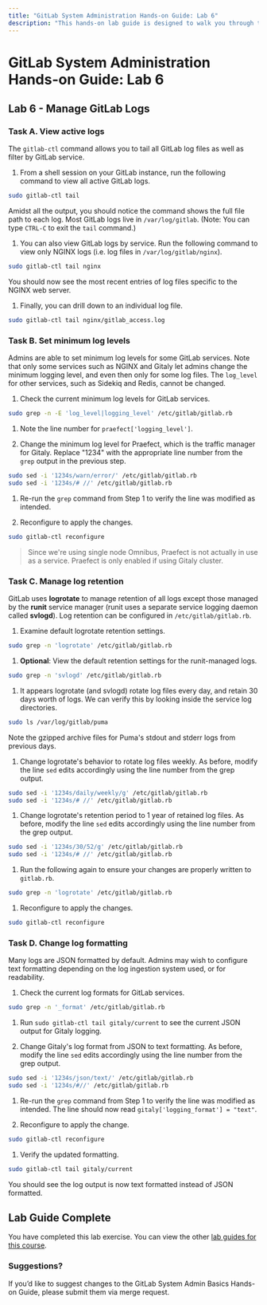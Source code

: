 ```yaml
---
title: "GitLab System Administration Hands-on Guide: Lab 6"
description: "This hands-on lab guide is designed to walk you through the lab exercises used in the GitLab System Administration course."
---
```


# GitLab System Administration Hands-on Guide: Lab 6

## Lab 6 - Manage GitLab Logs

### Task A. View active logs

The `gitlab-ctl` command allows you to tail all GitLab log files as well as filter by GitLab service.

1. From a shell session on your GitLab instance, run the following command to view all active GitLab logs.

```bash
sudo gitlab-ctl tail
```

Amidst all the output, you should notice the command shows the full file path to each log. Most GitLab logs live in `/var/log/gitlab`. (Note: You can type `CTRL-C` to exit the `tail` command.)

1. You can also view GitLab logs by service. Run the following command to view only NGINX logs (i.e. log files in `/var/log/gitlab/nginx`).

```bash
sudo gitlab-ctl tail nginx
```

You should now see the most recent entries of log files specific to the NGINX web server.

1. Finally, you can drill down to an individual log file.

```bash
sudo gitlab-ctl tail nginx/gitlab_access.log
```

### Task B. Set minimum log levels

Admins are able to set minimum log levels for some GitLab services. Note that only some services such as NGINX and Gitaly let admins change the minimum logging level, and even then only for some log files. The `log_level` for other services, such as Sidekiq and Redis, cannot be changed.

1. Check the current minimum log levels for GitLab services.

```bash
sudo grep -n -E 'log_level|logging_level' /etc/gitlab/gitlab.rb
```

1. Note the line number for `praefect['logging_level']`.

1. Change the minimum log level for Praefect, which is the traffic manager for Gitaly. Replace "1234" with the appropriate line number from the `grep` output in the previous step.

```bash
sudo sed -i '1234s/warn/error/' /etc/gitlab/gitlab.rb
sudo sed -i '1234s/# //' /etc/gitlab/gitlab.rb
```

1. Re-run the `grep` command from Step 1 to verify the line was modified as intended.

1. Reconfigure to apply the changes.

```bash
sudo gitlab-ctl reconfigure
```

> Since we're using single node Omnibus, Praefect is not actually in use as a service. Praefect is only enabled if using Gitaly cluster.

### Task C. Manage log retention

GitLab uses **logrotate** to manage retention of all logs except those managed by the **runit** service manager (runit uses a separate service logging daemon called **svlogd**). Log retention can be configured in `/etc/gitlab/gitlab.rb`.

1. Examine default logrotate retention settings.

```bash
sudo grep -n 'logrotate' /etc/gitlab/gitlab.rb
```

1. **Optional**: View the default retention settings for the runit-managed logs.

```bash
sudo grep -n 'svlogd' /etc/gitlab/gitlab.rb
```

1. It appears logrotate (and svlogd) rotate log files every day, and retain 30 days worth of logs. We can verify this by looking inside the service log directories.

```bash
sudo ls /var/log/gitlab/puma
```

Note the gzipped archive files for Puma's stdout and stderr logs from previous days.

1. Change logrotate's behavior to rotate log files weekly. As before, modify the line `sed` edits accordingly using the line number from the grep output.

```bash
sudo sed -i '1234s/daily/weekly/g' /etc/gitlab/gitlab.rb
sudo sed -i '1234s/# //' /etc/gitlab/gitlab.rb
```

1. Change logrotate's retention period to 1 year of retained log files. As before, modify the line `sed` edits accordingly using the line number from the grep output.

```bash
sudo sed -i '1234s/30/52/g' /etc/gitlab/gitlab.rb
sudo sed -i '1234s/# //' /etc/gitlab/gitlab.rb
```

1. Run the following again to ensure your changes are properly written to `gitlab.rb`.

```bash
sudo grep -n 'logrotate' /etc/gitlab/gitlab.rb
```

1. Reconfigure to apply the changes.

```bash
sudo gitlab-ctl reconfigure
```

### Task D. Change log formatting

Many logs are JSON formatted by default. Admins may wish to configure text formatting depending on the log ingestion system used, or for readability.

1. Check the current log formats for GitLab services.

```bash
sudo grep -n '_format' /etc/gitlab/gitlab.rb
```

1. Run `sudo gitlab-ctl tail gitaly/current` to see the current JSON output for Gitaly logging.

1. Change Gitaly's log format from JSON to text formatting. As before, modify the line `sed` edits accordingly using the line number from the grep output.

```bash
sudo sed -i '1234s/json/text/' /etc/gitlab/gitlab.rb
sudo sed -i '1234s/#//' /etc/gitlab/gitlab.rb
```

1. Re-run the `grep` command from Step 1 to verify the line was modified as intended. The line should now read `gitaly['logging_format'] = "text"`.

1. Reconfigure to apply the change.

```bash
sudo gitlab-ctl reconfigure
```

1. Verify the updated formatting.

```bash
sudo gitlab-ctl tail gitaly/current
```

You should see the log output is now text formatted instead of JSON formatted.

## Lab Guide Complete

You have completed this lab exercise. You can view the other [lab guides for this course](/handbook/customer-success/professional-services-engineering/education-services/sysadminhandson).


### Suggestions?

If you’d like to suggest changes to the GitLab System Admin Basics Hands-on Guide, please submit them via merge request.
